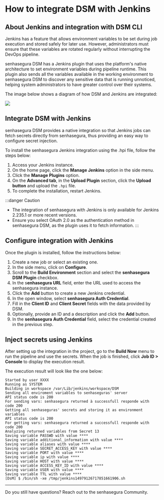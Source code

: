 # How to integrate DSM with Jenkins

## About Jenkins and integration with DSM CLI

Jenkins has a feature that allows environment variables to be set during job execution and stored safely for later use. However, administrators must ensure that these variables are rotated regularly without interrupting the DevOps pipeline.

senhasegura DSM has a Jenkins plugin that uses the platform's native architecture to set environment variables during pipeline runtime. This plugin also sends all the variables available in the working environment to senhasegura DSM to discover any sensitive data that is running unnoticed, helping system administrators to have greater control over their systems.

The image below shows a diagram of how DSM and Jenkins are integrated:

![](https://lh7-us.googleusercontent.com/yyCgT5R8ZkSrxfPfM3YLOjIvvFPBSZ2bG5gYajbjOG4wLZuMPQsRI4smVGWy4U7R_bgNUQzlgzbr7LJl5SuQhiSZU_CDJexREta86yHnpx1CM4tu6ghj-SIa0H4TZtwkuWv1uEZWiEBtT_YLcFdG6oM)

## Integrate DSM with Jenkins

senhasegura DSM provides a native integration so that Jenkins jobs can fetch secrets directly from senhasegura, thus providing an easy way to configure secret injection.

To install the senhasegura Jenkins integration using the .hpi file, follow the steps below:

1. Access your Jenkins instance.
2. On the home page, click the **Manage Jenkins** option in the side menu.
3. Click the **Manage Plugins** option.
4. On the **Advanced tab**, in the **Upload Plugin** section, click the **Upload button** and upload the `.hpi` file.
5. To complete the installation, restart Jenkins.

:::danger Caution

* The integration of senhasegura with Jenkins is only available for Jenkins 2.235.1 or more recent versions.
* Ensure you select OAuth 2.0 as the authentication method in senhasegura DSM, as the plugin uses it to fetch information.
  :::

## Configure integration with Jenkins

Once the plugin is installed, follow the instructions below:

1. Create a new job or select an existing one.
2. In the side menu, click on **Configure**.
3. Scroll to the **Build Environment** section and select the **senhasegura** **DSM Plugin** checkbox.
4. In the s**enhasegura URL** field, enter the URL used to access the senhasegura instance.
5. Click the **Add** button to create a new Jenkins credential.
6. In the open window, select **senhasegura Auth Credential**.
7. Fill in the **Client ID** and **Client Secret** fields with the data provided by DSM.
8. Optionally, provide an ID and a description and click the **Add** button.
9. In the **senhasegura** **Auth Credential** field, select the credential created in the previous step.

## Inject secrets using Jenkins

After setting up the integration in the project, go to the **Build Now** menu to run the pipeline and use the secrets. When the job is finished, click **Job ID > Console** to display the execution result.

The execution result will look like the one below:

```
Started by user XXXX
Running as SYSTEM
Building in workspace /var/Lib/jenkins/workspace/DSM
Sending all enviroment variables to senhaseguras' server
API status code is 200
For sending vars: senhasegura returned à successfull responde with code 200
Getting all senhaseguras' secrets and storing it as environment variables
API status code is 200
For getting vars: senhasegura returned a successfull responde with code 200
Analyzing returned variables from Secret 13
Saving variable PASSWD with value ****
Saving variable additional_information with value ****
Saving variable aliases with value ****
Saving variable SECRET_ACCESS_KEY with value ****
Saving variable PORT with value ****
Saving variable ip with value ****
Saving variable HOST with value ****
Saving variable ACCESS_KEY_ID with value ****
Saving variable USER with value ****
Saving variable TTL with value ****
[DsM] $ /bin/sh -xe /tmp/jenkins14979126717851661906.sh

```

---

Do you still have questions? Reach out to the senhasegura Community.
